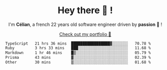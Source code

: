 <h1 align="center">Hey there 👋 !</h1>

<p align="center">I'm <b>Célian</b>, a french 22 years old software engineer driven by <b>passion</b> 👀 !</p>
<p align="center"><a href="https://celian.cloud">Check out my portfolio 🚀</p>

<!--START_SECTION:waka-->

```txt
TypeScript   21 hrs 36 mins  █████████████████▓░░░░░░░   70.78 %
Ruby         3 hrs 33 mins   ███░░░░░░░░░░░░░░░░░░░░░░   11.68 %
Markdown     1 hr 46 mins    █▒░░░░░░░░░░░░░░░░░░░░░░░   05.79 %
Prisma       43 mins         ▓░░░░░░░░░░░░░░░░░░░░░░░░   02.39 %
Other        30 mins         ▒░░░░░░░░░░░░░░░░░░░░░░░░   01.68 %
```

<!--END_SECTION:waka-->
